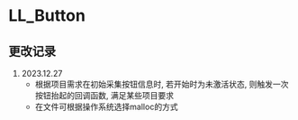 # LL_Button

## 更改记录
1. 2023.12.27
    * 根据项目需求在初始采集按钮信息时, 若开始时为未激活状态, 则触发一次按钮抬起的回调函数, 满足某些项目要求
    * 在文件可根据操作系统选择malloc的方式
